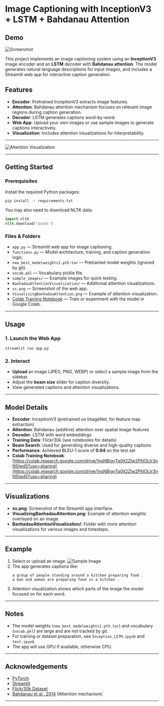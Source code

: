 # Image Captioning with InceptionV3 + LSTM + Bahdanau Attention

## Demo

![Screenshot](ss.png)

This project implements an image captioning system using an **InceptionV3** image encoder and an **LSTM** decoder with **Bahdanau attention**. The model generates natural language descriptions for input images, and includes a Streamlit web app for interactive caption generation.

## Features

- **Encoder**: Pretrained InceptionV3 extracts image features.
- **Attention**: Bahdanau attention mechanism focuses on relevant image regions during caption generation.
- **Decoder**: LSTM generates captions word-by-word.
- **Web App**: Upload your own images or use sample images to generate captions interactively.
- **Visualization**: Includes attention visualizations for interpretability.

---


![Attention Visualization](VisualizingBanhadauAttention.png)

---

## Getting Started

### Prerequisites

Install the required Python packages:

```bash
pip install -r requirements.txt
```

You may also need to download NLTK data:

```python
import nltk
nltk.download('punkt')
```

### Files & Folders

- `app.py` — Streamlit web app for image captioning.
- `functions.py` — Model architecture, training, and caption generation logic.
- `new_best_modelweights1.pth.tar` — Pretrained model weights (ignored by git).
- `vocab.pkl` — Vocabulary pickle file.
- `sample_images/` — Example images for quick testing.
- `BanhadauAttentionVisualization/` — Additional attention visualizations.
- `ss.png` — Screenshot of the web app.
- `VisualizingBanhadauAttention.png` — Example of attention visualization.
- [Colab Training Notebook](https://colab.research.google.com/drive/1nsNBigyTq0jt2ZIw2PhlOLtr3nN5Iwd5?usp=sharing) — Train or experiment with the model in Google Colab.

---

## Usage

### 1. Launch the Web App

```bash
streamlit run app.py
```

### 2. Interact

- **Upload** an image (JPEG, PNG, WEBP) or select a sample image from the sidebar.
- Adjust the **beam size** slider for caption diversity.
- View generated captions and attention visualizations.

---

## Model Details

- **Encoder**: InceptionV3 (pretrained on ImageNet, for feature map extraction)
- **Attention**: Bahdanau (additive) attention over spatial image features
- **Decoder**: LSTM with word embeddings
- **Training Data**: Flickr30k (see notebooks for details)
- **Beam Search**: Used for generating diverse and high-quality captions
- **Performance**: Achieved BLEU-1 score of **0.64** on the test set
- **Colab Training Notebook**: [https://colab.research.google.com/drive/1nsNBigyTq0jt2ZIw2PhlOLtr3nN5Iwd5?usp=sharing](https://colab.research.google.com/drive/1nsNBigyTq0jt2ZIw2PhlOLtr3nN5Iwd5?usp=sharing)

---

## Visualizations

- **ss.png**: Screenshot of the Streamlit app interface.
- **VisualizingBanhadauAttention.png**: Example of attention weights overlayed on an image.
- **BanhadauAttentionVisualization/**: Folder with more attention visualizations for various images and timesteps.

---

## Example

1. Select or upload an image:
   ![Sample Image](sample_images/1.jpg)
2. The app generates captions like:
   ```
   a group of people standing around a kitchen preparing food .
   a man and woman are preparing food in a kitchen .
   ```
3. Attention visualization shows which parts of the image the model focused on for each word.

---

## Notes

- The model weights (`new_best_modelweights1.pth.tar`) and vocabulary (`vocab.pkl`) are large and are not tracked by git.
- For training or dataset preparation, see `Inception_LSTM.ipynb` and `test.ipynb`.
- The app will use GPU if available, otherwise CPU.

---

## Acknowledgements

- [PyTorch](https://pytorch.org/)
- [Streamlit](https://streamlit.io/)
- [Flickr30k Dataset](https://www.kaggle.com/datasets/hsankesara/flickr-image-dataset)
- [Bahdanau et al., 2014](https://arxiv.org/abs/1409.0473) (Attention mechanism)

--- 